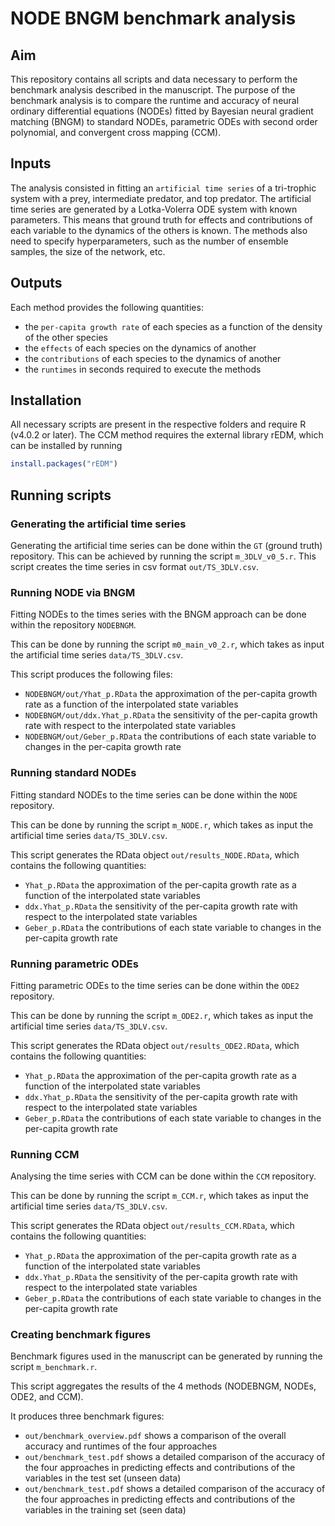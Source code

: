 # NODE BNGM benchmark analysis

## Aim

This repository contains all scripts and data necessary to perform the benchmark analysis described in the manuscript.
The purpose of the benchmark analysis is to compare the runtime and accuracy of neural ordinary differential equations (NODEs) fitted by Bayesian neural gradient matching (BNGM) to standard NODEs, parametric ODEs with second order polynomial, and convergent cross mapping (CCM).


## Inputs

The analysis consisted in fitting an `artificial time series` of a tri-trophic system with a prey, intermediate predator, and top predator.
The artificial time series are generated by a Lotka-Volerra ODE system with known parameters.
This means that ground truth for effects and contributions of each variable to the dynamics of the others is known.
The methods also need to specify hyperparameters, such as the number of ensemble samples, the size of the network, etc.


## Outputs

Each method provides the following quantities: 
* the `per-capita growth rate` of each species as a function of the density of the other species
* the `effects` of each species on the dynamics of another
* the `contributions` of each species to the dynamics of another
* the `runtimes` in seconds required to execute the methods


## Installation

All necessary scripts are present in the respective folders and require R (v4.0.2 or later).
The CCM method requires the external library rEDM, which can be installed by running

``` R
install.packages("rEDM")
```


## Running scripts

### Generating the artificial time series

Generating the artificial time series can be done within the `GT` (ground truth) repository.
This can be achieved by running the script `m_3DLV_v0_5.r`.
This script creates the time series in csv format `out/TS_3DLV.csv`.

### Running NODE via BNGM

Fitting NODEs to the times series with the BNGM approach can be done within the repository `NODEBNGM`.

This can be done by running the script `m0_main_v0_2.r`, which takes as input the artificial time series `data/TS_3DLV.csv`.

This script produces the following files:
* `NODEBNGM/out/Yhat_p.RData` the approximation of the per-capita growth rate as a function of the interpolated state variables
* `NODEBNGM/out/ddx.Yhat_p.RData` the sensitivity of the per-capita growth rate with respect to the interpolated state variables
* `NODEBNGM/out/Geber_p.RData` the contributions of each state variable to changes in the per-capita growth rate

### Running standard NODEs

Fitting standard NODEs to the time series can be done within the `NODE` repository.

This can be done by running the script `m_NODE.r`, which takes as input the artificial time series `data/TS_3DLV.csv`. 

This script generates the RData object `out/results_NODE.RData`, which contains the following quantities:
* `Yhat_p.RData` the approximation of the per-capita growth rate as a function of the interpolated state variables
* `ddx.Yhat_p.RData` the sensitivity of the per-capita growth rate with respect to the interpolated state variables
* `Geber_p.RData` the contributions of each state variable to changes in the per-capita growth rate

### Running parametric ODEs

Fitting parametric ODEs to the time series can be done within the `ODE2` repository.

This can be done by running the script `m_ODE2.r`, which takes as input the artificial time series `data/TS_3DLV.csv`. 

This script generates the RData object `out/results_ODE2.RData`, which contains the following quantities:
* `Yhat_p.RData` the approximation of the per-capita growth rate as a function of the interpolated state variables
* `ddx.Yhat_p.RData` the sensitivity of the per-capita growth rate with respect to the interpolated state variables
* `Geber_p.RData` the contributions of each state variable to changes in the per-capita growth rate

### Running CCM

Analysing the time series with CCM can be done within the `CCM` repository.

This can be done by running the script `m_CCM.r`, which takes as input the artificial time series `data/TS_3DLV.csv`.

This script generates the RData object `out/results_CCM.RData`, which contains the following quantities:
* `Yhat_p.RData` the approximation of the per-capita growth rate as a function of the interpolated state variables
* `ddx.Yhat_p.RData` the sensitivity of the per-capita growth rate with respect to the interpolated state variables
* `Geber_p.RData` the contributions of each state variable to changes in the per-capita growth rate

### Creating benchmark figures 

Benchmark figures used in the manuscript can be generated by running the script `m_benchmark.r`.

This script aggregates the results of the 4 methods (NODEBNGM, NODEs, ODE2, and CCM).

It produces three benchmark figures:
* `out/benchmark_overview.pdf` shows a comparison of the overall accuracy and runtimes of the four approaches
* `out/benchmark_test.pdf` shows a detailed comparison of the accuracy of the four approaches in predicting effects and contributions of the variables in the test set (unseen data)
* `out/benchmark_test.pdf` shows a detailed comparison of the accuracy of the four approaches in predicting effects and contributions of the variables in the training set (seen data)
